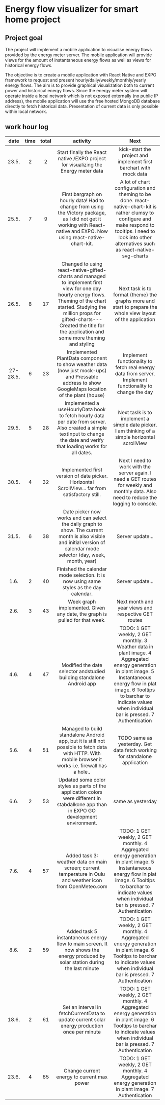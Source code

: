 # Energy flow visualizer for smart home project
## Project goal
The project will implement a mobile application to visualise energy flows provided by the energy meter server. The mobile application will provide views for the amount of instantaneous energy flows as well as views for historical energy flows.

The objective is to create a mobile application with React Native and EXPO framework to request and present hourly/daily/weekly/monthly/yearly energy flows. The aim is to provide graphical visualization both to current power and historical energy flows. Since the energy meter system will operate inside a local network which is not exposed externally (no public IP address), the mobile application will use the free hosted MongoDB database directly to fetch historical data. Presentation of current data is only possible within local network.


## work hour log
|date|time|total|activity|Next|
|:----:|:----:|:----:|:----:|:----:|
|23.5.|2|2|Start finally the React native /EXPO project for visualizing the Energy meter data|kick-start the project and implement first barchart with mock data|
|25.5.|7|9|First bargraph on hourly data! Had to change from using the Victory package, as I did not get it working with React-native and EXPO. Now using react-native-chart-kit.|A lot of chart configuration and theming to be done. react-native-chart-kit is rather clumsy to configure and make respond to tooltips. I need to look into other alternatives such as react-native-svg-charts |
|26.5.|8|17|Changed to using react-native-gifted-charts and managed to implement first view for one day hourly energy flows. Theming of the chart started. Studying the million props for gifted-charts--- Created the title for the application and some more theming and styling|Next task is to format (theme) the graphs more and start to prepare the whole view layout of the application|
27-28.5.|6|23|Implemented PlantData component to show weather data (now just mock-ups) and Pressable address to show GoogleMaps location of the plant (house)|Implement functionality to fetch real energy data from server. Implement functionality to change the day|
|29.5.|5|28|Implemented a useHourlyData hook to fetch hourly data per date from server. Also created a simple textInput to change the date and verífy that loading works for all dates.|Next taslk is to implement a simple date picker. I am thinking of a simple horizontal scrollView|
|30.5.|4|32|Implemented first version of date picker. Horizontal ScrollView... far from satisfactory still.|Next I need to work with the server again. I need a GET routes for weekly and monthly data. Also need to reduce the logging to console.|
|31.5.|6|38|Date picker now works and can select the daily graph to show. The current month is also visible and initial version of calendar mode selector (day, week, month, year)|Server update...|
|1.6.|2|40|Finished the calendar mode selection. It is now using same styles as the day calendar.|Server update...|
|2.6.|3|43|Week graph implemented. Given any date, the graph is pulled for that week.|Next month and year views and respective GET routes|
|4.6.|4|47|Modified the date selector andstudied building standalone Android app|TODO: 1 GET weekly, 2 GET monthly. 3 Weather data in plant image. 4 Aggregated energy generation in plant image. 5 Instantaneous energy flow in plat image. 6 Tooltips to barchar to indicate values when individual bar is pressed. 7 Authentication|
|5.6.|4|51|Managed to build standalone Android app, but it is still not possible to fetch data with HTTP. With mobile browser it works i.e. firewall has a hole..|TODO same as yesterday. Get data fetch working for standalone application|
|6.6.|2|53|Updated some color styles as parts of the application colors were different in stabdalkone app than in EXPO GO development environment.|same as yesterday|
|7.6.|4|57|Added task 3: weather data on main screen; current temperature in Oulu and weather icon from OpenMeteo.com | TODO: 1 GET weekly, 2 GET monthly. 4 Aggregated energy generation in plant image. 5 Instantaneous energy flow in plat image. 6 Tooltips to barchar to indicate values when individual bar is pressed. 7 Authentication|
|8.6.|2|59| Added task 5 instantaneous energy flow to main screen. It now shows the energy produced by solar station during the last minute | TODO: 1 GET weekly, 2 GET monthly. 4 Aggregated energy generation in plant image. 6 Tooltips to barchar to indicate values when individual bar is pressed. 7 Authentication|
|18.6.|2|61|Set an interval in fetchCurrentData to update current solar energy production once per minute|TODO: 1 GET weekly, 2 GET monthly. 4 Aggregated energy generation in plant image. 6 Tooltips to barchar to indicate values when individual bar is pressed. 7 Authentication|
|23.6.|4|65|Change current energy to current max power|TODO: 1 GET weekly, 2 GET monthly. 4 Aggregated energy generation in plant image. 7 Authentication|
